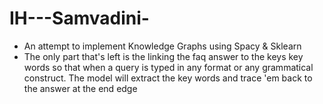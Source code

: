 # IH---Samvadini-

- An attempt to implement Knowledge Graphs using Spacy & Sklearn
- The only part that's left is the linking the faq answer to the keys key words so that when a query is typed in any format or any grammatical construct. The model will extract the key words and trace 'em back to the answer at the end edge

